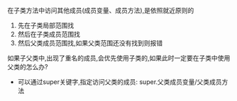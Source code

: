 在子类方法中访问其他成员(成员变量、成员方法),是依照就近原则的
1. 先在子类局部范围找
2. 然后在子类成员范围找
3. 然后父类成员范围找,如果父类范围还没有找到则报错

如果子父类中,出现了重名的成员,会优先使用子类的,如果此时一定要在子类中使用父类的怎么办?
- 可以通过super关键字,指定访问父类的成员: super.父类成员变量/父类成员方法

